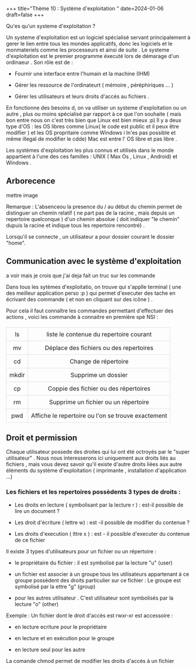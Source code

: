 +++
title="Thème 10 : Système d'exploitation "
date=2024-01-06
draft=false
+++

<style>
table {
        width: 100%;
        border-collapse: collapse;
        margin-top: 20px;
      }

th, td {
        border: 1px solid #dddddd;
        text-align: center;
        padding: 8px;
        }

th {
    background-color: #f2f2f2;
</style>

 Qu'es qu'un systeme d'exploitation ?

 Un systeme d'exploitation est un logiciel spécialisé servant principalement à gerer le lien entre tous les mondes applicatifs, donc les logiciels et le monmateriels comme les processeurs et ainsi de suite . Le systeme d'exploitation est le premier programme éxecuté lors de démarage d'un ordinaeur . Son rôle est de :

 - Fournir une interface entre l'humain et la machine (IHM)

 - Gérer les ressource de l'ordinateurt ( mémoire , péréphiriques ... )

 - Gérer les utilisateurs et leurs droits d'accés au fichiers .

 En fonctionne des besoins d, on va utiliser un systeme d'exploitation ou un autre , plus ou moins spécialisé par rapport à ce que l'on souhaite ( mais bon entre nous on c'est très bien que Linux est bien mieux :p) Il y a deux type d'OS : les OS libres comme Linux( le code est public et il peux être modifier ) et les OS propritaire comme Windows i ln'es pas possible et même illegal de modifier le cdde) Mac est entre l' OS libre et pas libre .

 Les systèmes d'exploitation les plus connus et utilisés dans le monde appartient à l'une des ces familles : UNIX ( Max Os , Linux , Android) et Windows .

 ## Arborecence 

 mettre image 

 Remarque : L'absenceou la presence du / au début du chemin permet de distinguer un chemin relatif ( ne part pas de la racine , mais depuis un repertoire quelconque ) d'un chemin absolue ( doit indiquer "le chemin" dupuis la racine et indique tous les repertoire rencontré) .

 Lorsqu'il se connecte , un utilisateur a pour dossier courant le dossier "home".

## Communication avec le système d'exploitation 

a voir mais je crois que j'ai deja fait un truc sur les commande 

Dans tous les sytèmes d'exploitatio, on trouve qui s'applle terminal ( une des meilleur application perso :p ) qui permet d'executer des tache en écrivant des commande ( et non en cliquant sur des icône ) .

Pour cela il faut connaître les commandes permettant d'effectuer des actions , voici les commande à connaitre en première spè NSI : 



</head>
<body>
	<title>ISO 8859-15</title>
    <table>
        <tbody>
            <tr>
                <td>ls</td>
                <td>liste le contenue du repertoire courant </td>
            </tr>
            <tr>
                <td>mv</td>
                <td> Déplace des fichiers ou des repertoires </td>
            </tr>
            <tr>
                <td>cd</td>
                <td>Change de répertoire</td>
            </tr>
            <tr>
                <td>mkdir</td>
                <td>Supprime un dossier</td>
            </tr>
            <tr>
                <td>cp</td>
                <td>Coppie des fichier ou des répertoires</td>
            </tr>
            <tr>
                <td>rm</td>
                <td>Supprime un fichier ou un répertoire</td>
            </tr>
            <tr>
                <td>pwd</td>
                <td>Affiche le repertoire ou l'on se trouve exactement</td>
            </tr>
        </tbody>
    </table>
</body>

## Droit et permission

Chaque utilisateur possede des droites qui lui ont été octroyés par le "super utilisateur" . Nous nous interesserons ici uniquement aux droits liés au fichiers , mais vous devez savoir qu'il existe d'autre droits liées aux autre éléments du système d'exploitation ( imprimante , installation d'application ...)

### Les fichiers et les repertoires possèdents 3 types de droits : 

- Les droits en lecture ( symbolisant par la lecture r ) : est-il possible de lire un document ?

- Les droit d'écriture ( lettre w) : est -il possible de modifier du contenue ?

- Les droits d'execution ( lttre x ) : est - il possible d'executer du contenue de ce fichier 


Il existe 3 types d'utilisateurs pour un fichier ou un répertoire :

- le propriétaire du fichier : il est symbolisé par la lecture "u" (user)

- un fichier est associer à un groupe tous les utilisateurs appartenant à ce groupe possèdent des droits particulier sur ce fichier : Le groupe est symbolisé par la ettre "g" (group)

- pour les autres utilisateur . C'est utilisateur sont symbolisés par la lecture "o" (other)

Exemple : Un fichier dont le droit d'accès est rwxr-xr est accessoire :

- en lecture ecriture pour le propriétaire 

- en lecture et en exécution pour le groupe

- en lecture seul pour les autre

La comande chmod permet de modifier les droits d'accès à un fichier 
